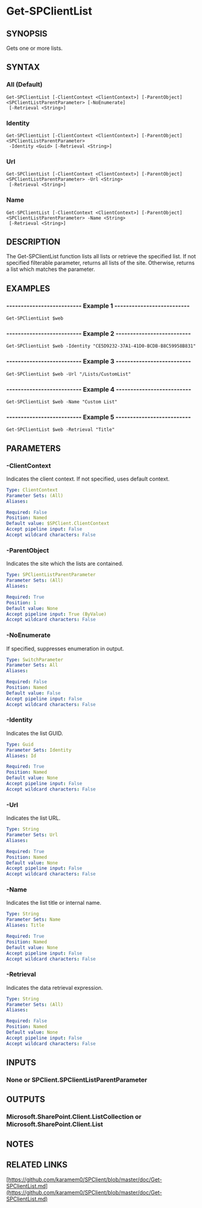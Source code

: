 # Get-SPClientList

## SYNOPSIS
Gets one or more lists.

## SYNTAX

### All (Default)
```
Get-SPClientList [-ClientContext <ClientContext>] [-ParentObject] <SPClientListParentParameter> [-NoEnumerate]
 [-Retrieval <String>]
```

### Identity
```
Get-SPClientList [-ClientContext <ClientContext>] [-ParentObject] <SPClientListParentParameter>
 -Identity <Guid> [-Retrieval <String>]
```

### Url
```
Get-SPClientList [-ClientContext <ClientContext>] [-ParentObject] <SPClientListParentParameter> -Url <String>
 [-Retrieval <String>]
```

### Name
```
Get-SPClientList [-ClientContext <ClientContext>] [-ParentObject] <SPClientListParentParameter> -Name <String>
 [-Retrieval <String>]
```

## DESCRIPTION
The Get-SPClientList function lists all lists or retrieve the specified list.
If not specified filterable parameter, returns all lists of the site.
Otherwise, returns a list which matches the parameter.

## EXAMPLES

### -------------------------- Example 1 --------------------------
```
Get-SPClientList $web
```

### -------------------------- Example 2 --------------------------
```
Get-SPClientList $web -Identity "CE5D9232-37A1-41D0-BCDB-B8C59958B831"
```

### -------------------------- Example 3 --------------------------
```
Get-SPClientList $web -Url "/Lists/CustomList"
```

### -------------------------- Example 4 --------------------------
```
Get-SPClientList $web -Name "Custom List"
```

### -------------------------- Example 5 --------------------------
```
Get-SPClientList $web -Retrieval "Title"
```

## PARAMETERS

### -ClientContext
Indicates the client context.
If not specified, uses default context.

```yaml
Type: ClientContext
Parameter Sets: (All)
Aliases: 

Required: False
Position: Named
Default value: $SPClient.ClientContext
Accept pipeline input: False
Accept wildcard characters: False
```

### -ParentObject
Indicates the site which the lists are contained.

```yaml
Type: SPClientListParentParameter
Parameter Sets: (All)
Aliases: 

Required: True
Position: 1
Default value: None
Accept pipeline input: True (ByValue)
Accept wildcard characters: False
```

### -NoEnumerate
If specified, suppresses enumeration in output.

```yaml
Type: SwitchParameter
Parameter Sets: All
Aliases: 

Required: False
Position: Named
Default value: False
Accept pipeline input: False
Accept wildcard characters: False
```

### -Identity
Indicates the list GUID.

```yaml
Type: Guid
Parameter Sets: Identity
Aliases: Id

Required: True
Position: Named
Default value: None
Accept pipeline input: False
Accept wildcard characters: False
```

### -Url
Indicates the list URL.

```yaml
Type: String
Parameter Sets: Url
Aliases: 

Required: True
Position: Named
Default value: None
Accept pipeline input: False
Accept wildcard characters: False
```

### -Name
Indicates the list title or internal name.

```yaml
Type: String
Parameter Sets: Name
Aliases: Title

Required: True
Position: Named
Default value: None
Accept pipeline input: False
Accept wildcard characters: False
```

### -Retrieval
Indicates the data retrieval expression.

```yaml
Type: String
Parameter Sets: (All)
Aliases: 

Required: False
Position: Named
Default value: None
Accept pipeline input: False
Accept wildcard characters: False
```

## INPUTS

### None or SPClient.SPClientListParentParameter

## OUTPUTS

### Microsoft.SharePoint.Client.ListCollection or Microsoft.SharePoint.Client.List

## NOTES

## RELATED LINKS

[https://github.com/karamem0/SPClient/blob/master/doc/Get-SPClientList.md](https://github.com/karamem0/SPClient/blob/master/doc/Get-SPClientList.md)

